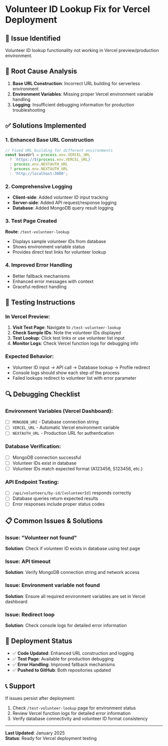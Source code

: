 # Volunteer ID Lookup Fix for Vercel Deployment

## 🐛 Issue Identified
Volunteer ID lookup functionality not working in Vercel preview/production environment.

## 🔧 Root Cause Analysis
1. **Base URL Construction**: Incorrect URL building for serverless environment
2. **Environment Variables**: Missing proper Vercel environment variable handling
3. **Logging**: Insufficient debugging information for production troubleshooting

## ✅ Solutions Implemented

### 1. Enhanced Base URL Construction
```typescript
// Fixed URL building for different environments
const baseUrl = process.env.VERCEL_URL 
  ? `https://${process.env.VERCEL_URL}`
  : process.env.NEXTAUTH_URL 
  ? process.env.NEXTAUTH_URL
  : 'http://localhost:3000';
```

### 2. Comprehensive Logging
- **Client-side**: Added volunteer ID input tracking
- **Server-side**: Added API request/response logging
- **Database**: Added MongoDB query result logging

### 3. Test Page Created
**Route**: `/test-volunteer-lookup`
- Displays sample volunteer IDs from database
- Shows environment variable status
- Provides direct test links for volunteer lookup

### 4. Improved Error Handling
- Better fallback mechanisms
- Enhanced error messages with context
- Graceful redirect handling

## 🧪 Testing Instructions

### In Vercel Preview:
1. **Visit Test Page**: Navigate to `/test-volunteer-lookup`
2. **Check Sample IDs**: Note the volunteer IDs displayed
3. **Test Lookup**: Click test links or use volunteer list input
4. **Monitor Logs**: Check Vercel function logs for debugging info

### Expected Behavior:
- Volunteer ID input → API call → Database lookup → Profile redirect
- Console logs should show each step of the process
- Failed lookups redirect to volunteer list with error parameter

## 🔍 Debugging Checklist

### Environment Variables (Vercel Dashboard):
- [ ] `MONGODB_URI` - Database connection string
- [ ] `VERCEL_URL` - Automatic Vercel environment variable
- [ ] `NEXTAUTH_URL` - Production URL for authentication

### Database Verification:
- [ ] MongoDB connection successful
- [ ] Volunteer IDs exist in database
- [ ] Volunteer IDs match expected format (A123456, S123456, etc.)

### API Endpoint Testing:
- [ ] `/api/volunteers/by-id/[volunteerId]` responds correctly
- [ ] Database queries return expected results
- [ ] Error responses include proper status codes

## 📋 Common Issues & Solutions

### Issue: "Volunteer not found"
**Solution**: Check if volunteer ID exists in database using test page

### Issue: API timeout
**Solution**: Verify MongoDB connection string and network access

### Issue: Environment variable not found
**Solution**: Ensure all required environment variables are set in Vercel dashboard

### Issue: Redirect loop
**Solution**: Check console logs for detailed error information

## 🚀 Deployment Status
- ✅ **Code Updated**: Enhanced URL construction and logging
- ✅ **Test Page**: Available for production debugging
- ✅ **Error Handling**: Improved fallback mechanisms
- ✅ **Pushed to GitHub**: Both repositories updated

## 📞 Support
If issues persist after deployment:
1. Check `/test-volunteer-lookup` page for environment status
2. Review Vercel function logs for detailed error information
3. Verify database connectivity and volunteer ID format consistency

---
**Last Updated**: January 2025  
**Status**: Ready for Vercel deployment testing